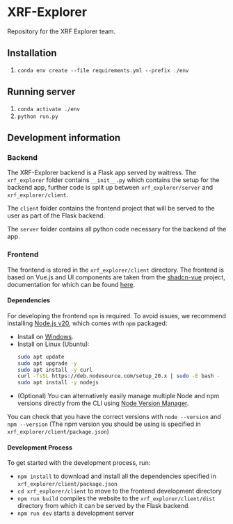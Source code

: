 # XRF-Explorer

Repository for the XRF Explorer team.

## Installation

1. `conda env create --file requirements.yml --prefix ./env`

## Running server

1. `conda activate ./env`
2. `python run.py`

## Development information

### Backend

The XRF-Explorer backend is a Flask app served by waitress. The `xrf_explorer` folder contains `__init__.py` which contains the setup for the backend app, further code is split up between `xrf_explorer/server` and `xrf_explorer/client`.

The `client` folder contains the frontend project that will be served to the user as part of the Flask backend.

The `server` folder contains all python code necessary for the backend of the app.

### Frontend

The frontend is stored in the `xrf_explorer/client` directory. The frontend is based on Vue.js and UI components are taken from the [shadcn-vue](https://www.shadcn-vue.com) project, documentation for which can be found [here](https://www.shadcn-vue.com/docs).

#### Dependencies

For developing the frontend `npm` is required. To avoid issues, we recommend installing [Node.js v20](https://nodejs.org/en/download), which comes with `npm` packaged: 
- Install on [Windows](https://nodejs.org/dist/v20.12.2/node-v20.12.2-x64.msi).
- Install on Linux (Ubuntu):
    ```bash
    sudo apt update
    sudo apt upgrade -y
    sudo apt install -y curl
    curl -fsSL https://deb.nodesource.com/setup_20.x | sudo -E bash -
    sudo apt install -y nodejs
    ```
- (Optional) You can alternatively easily manage multiple Node and npm versions directly from the CLI using [Node Version Manager](https://github.com/coreybutler/nvm-windows#readme).

You can check that you have the correct versions with `node --version` and `npm --version` (The npm version you should be using is specified in `xrf_explorer/client/package.json`)

#### Development Process

To get started with the development process, run:
- `npm install` to download and install all the dependencies specified in `xrf_explorer/client/package.json`
- `cd xrf_explorer/client` to move to the frontend development directory
- `npm run build` compiles the website to the `xrf_explorer/client/dist` directory from which it can be served by the Flask backend.
- `npm run dev` starts a development server

